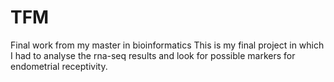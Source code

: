 # TFM
Final work from my master in bioinformatics
This is my final project in which I had to analyse the rna-seq results and look for possible markers for endometrial receptivity.
